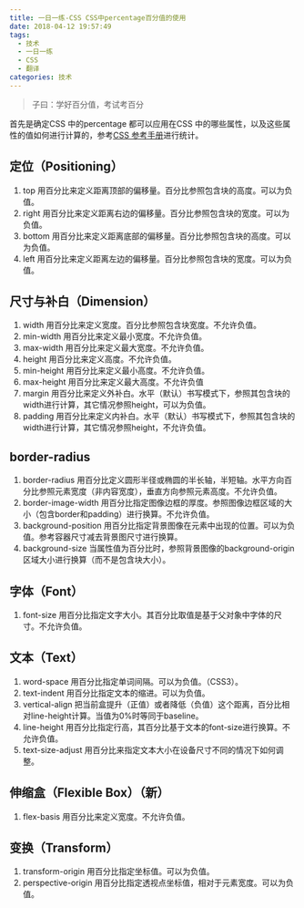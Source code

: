 ```yaml
---
title: 一日一练-CSS CSS中percentage百分值的使用
date: 2018-04-12 19:57:49
tags:
  - 技术
  - 一日一练
  - CSS
  - 翻译
categories: 技术
---
```


> 子曰：学好百分值，考试考百分

首先是确定CSS 中的percentage 都可以应用在CSS 中的哪些属性，以及这些属性的值如何进行计算的，参考[CSS 参考手册](http://css.doyoe.com/)进行统计。

## 定位（Positioning）
1. top
  用百分比来定义距离顶部的偏移量。百分比参照包含块的高度。可以为负值。
2. right
  用百分比来定义距离右边的偏移量。百分比参照包含块的宽度。可以为负值。
3. bottom
  用百分比来定义距离底部的偏移量。百分比参照包含块的高度。可以为负值。
4. left
  用百分比来定义距离左边的偏移量。百分比参照包含块的宽度。可以为负值。

## 尺寸与补白（Dimension）
1. width
  用百分比来定义宽度。百分比参照包含块宽度。不允许负值。
2. min-width
  用百分比来定义最小宽度。不允许负值。
3. max-width
  用百分比来定义最大宽度。不允许负值。
4. height
  用百分比来定义高度。不允许负值。
5. min-height
  用百分比来定义最小高度。不允许负值。
6. max-height
  用百分比来定义最大高度。不允许负值
7. margin
  用百分比来定义外补白。水平（默认）书写模式下，参照其包含块的width进行计算，其它情况参照height，可以为负值。
8. padding
  用百分比来定义内补白。水平（默认）书写模式下，参照其包含块的width进行计算，其它情况参照height，不允许负值。

## border-radius
1. border-radius
  用百分比定义圆形半径或椭圆的半长轴，半短轴。水平方向百分比参照元素宽度（非内容宽度），垂直方向参照元素高度。不允许负值。
2. border-image-width
  用百分比指定图像边框的厚度。参照图像边框区域的大小（包含border和padding）进行换算。不允许负值。
3. background-position
  用百分比指定背景图像在元素中出现的位置。可以为负值。参考容器尺寸减去背景图尺寸进行换算。
4. background-size
  当属性值为百分比时，参照背景图像的background-origin区域大小进行换算（而不是包含块大小）。

## 字体（Font）
1. font-size
  用百分比指定文字大小。其百分比取值是基于父对象中字体的尺寸。不允许负值。

## 文本（Text）
1. word-space
  用百分比指定单词间隔。可以为负值。（CSS3）。
2. text-indent
  用百分比指定文本的缩进。可以为负值。
3. vertical-align
  把当前盒提升（正值）或者降低（负值）这个距离，百分比相对line-height计算。当值为0%时等同于baseline。
4. line-height
  用百分比指定行高，其百分比基于文本的font-size进行换算。不允许负值。
5. text-size-adjust
  用百分比来指定文本大小在设备尺寸不同的情况下如何调整。

## 伸缩盒（Flexible Box）（新）
1. flex-basis
  用百分比来定义宽度。不允许负值。

## 变换（Transform）
1. transform-origin
  用百分比指定坐标值。可以为负值。
2. perspective-origin
  用百分比指定透视点坐标值，相对于元素宽度。可以为负值。
